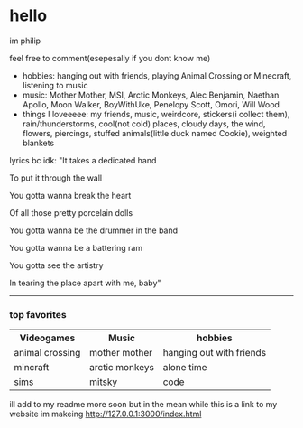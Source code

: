 # hello
im philip

 feel free to comment(esepesally if you dont know me)

- hobbies: hanging out with friends, playing Animal Crossing or Minecraft, listening to music
- music: Mother Mother, MSI, Arctic Monkeys, Alec Benjamin, Naethan Apollo, Moon Walker, BoyWithUke, Penelopy Scott, Omori, Will Wood
- things I loveeeee: my friends, music, weirdcore, stickers(i collect them), rain/thunderstorms, cool(not cold) places, cloudy days, the wind, flowers, piercings, stuffed animals(little duck named Cookie), weighted blankets

lyrics bc idk: "It takes a dedicated hand

To put it through the wall

You gotta wanna break the heart

Of all those pretty porcelain dolls

You gotta wanna be the drummer in the band

You gotta wanna be a battering ram

You gotta see the artistry

In tearing the place apart with me, baby"
<hr>
<h3>top favorites</h3>
<table>
  <tr>
    <th>Videogames</th>
    <th>Music</th>
    <th>hobbies</th>
  </tr>
  <tr>
    <td>animal crossing</td>
    <td>mother mother</td>
    <td>hanging out with friends</td>
  </tr>
  <tr>
    <td>mincraft</td>
    <td>arctic monkeys</td>
    <td>alone time</td>
  </tr>
  <tr>
    <td>sims</td>
    <td>mitsky</td>
    <td>code</td>
  </tr>
</table>

 ill add to my readme more soon but in the mean while this is a link to my website im makeing http://127.0.0.1:3000/index.html
